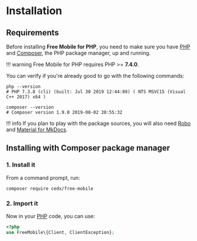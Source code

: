 # Installation

## Requirements
Before installing **Free Mobile for PHP**, you need to make sure you have [PHP](https://www.php.net)
and [Composer](https://getcomposer.org), the PHP package manager, up and running.

!!! warning
    Free Mobile for PHP requires PHP >= **7.4.0**.
    
You can verify if you're already good to go with the following commands:

```shell
php --version
# PHP 7.3.8 (cli) (built: Jul 30 2019 12:44:08) ( NTS MSVC15 (Visual C++ 2017) x64 )

composer --version
# Composer version 1.9.0 2019-08-02 20:55:32
```

!!! info
    If you plan to play with the package sources, you will also need
    [Robo](https://robo.li) and [Material for MkDocs](https://squidfunk.github.io/mkdocs-material).

## Installing with Composer package manager

### 1. Install it
From a command prompt, run:

```shell
composer require cedx/free-mobile
```

### 2. Import it
Now in your [PHP](https://www.php.net) code, you can use:

```php
<?php
use FreeMobile\{Client, ClientException};
```
